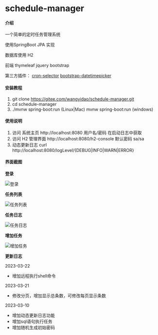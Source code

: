 # schedule-manager

#### 介绍
一个简单的定时任务管理系统

使用SpringBoot  JPA 实现

数据库使用 H2

前端 thymeleaf jquery bootstrap

第三方插件：
[cron-selector](https://github.com/MrFengGG/cron-selector)
[bootstrap-datetimepicker](https://www.malot.fr/bootstrap-datetimepicker/)

#### 安装教程

1.  git clone https://gitee.com/wangyidao/schedule-manager.git
2.  cd schedule-manager
3.  ./mvnw spring-boot:run (Linux|Mac)  mvnw spring-boot:run (windows)

#### 使用说明

1.  访问 系统主页 http://localhost:8080   用户名/密码 在启动日志中获取
2.  访问 H2 管理界面 http://localhost:8080/h2-console   默认密码 sa/sa
3.  动态更新日志 curl http://localhost:8080/logLevel/{DEBUG|INFO|WARN|ERROR}

#### 界面截图

**登录**

![登录](https://gitee.com/wangyidao/schedule-manager/raw/master/1.jpg)

**任务列表**

![任务列表](https://gitee.com/wangyidao/schedule-manager/raw/master/2.jpg)

**任务日志**

![任务日志](https://gitee.com/wangyidao/schedule-manager/raw/master/3.jpg)

**增加任务**

![增加任务](https://gitee.com/wangyidao/schedule-manager/raw/master/4.jpg)


**更新日志**

2023-03-22

- 增加远程执行shell命令

2023-03-21

- 修改分页，增加显示总条数，可修改每页显示条数

2023-03-10

- 增加动态更新日志功能
- 增加sql语句执行任务
- 增加随机生成初始密码


